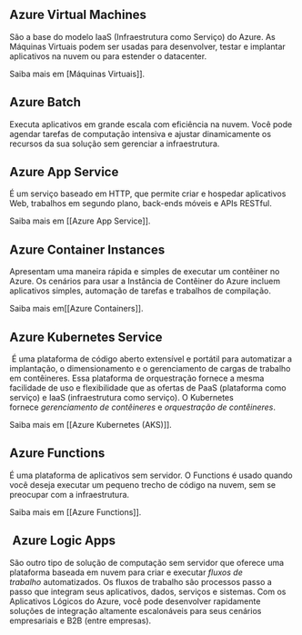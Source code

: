 
## Azure Virtual Machines

São a base do modelo IaaS (Infraestrutura como Serviço) do Azure. As Máquinas Virtuais podem ser usadas para desenvolver, testar e implantar aplicativos na nuvem ou para estender o datacenter.

Saiba mais em [Máquinas Virtuais]].

## Azure Batch

Executa aplicativos em grande escala com eficiência na nuvem. Você pode agendar tarefas de computação intensiva e ajustar dinamicamente os recursos da sua solução sem gerenciar a infraestrutura.

## Azure App Service

É um serviço baseado em HTTP, que permite criar e hospedar aplicativos Web, trabalhos em segundo plano, back-ends móveis e APIs RESTful.

Saiba mais em [[Azure App Service]].

## Azure Container Instances

Apresentam uma maneira rápida e simples de executar um contêiner no Azure. Os cenários para usar a Instância de Contêiner do Azure incluem aplicativos simples, automação de tarefas e trabalhos de compilação.

Saiba mais em[[Azure Containers]].

## Azure Kubernetes Service

 É uma plataforma de código aberto extensível e portátil para automatizar a implantação, o dimensionamento e o gerenciamento de cargas de trabalho em contêineres. Essa plataforma de orquestração fornece a mesma facilidade de uso e flexibilidade que as ofertas de PaaS (plataforma como serviço) e IaaS (infraestrutura como serviço). O Kubernetes fornece _gerenciamento de contêineres_ e _orquestração de contêineres_.

Saiba mais em [[Azure Kubernetes (AKS)]].

## Azure Functions

É uma plataforma de aplicativos sem servidor. O Functions é usado quando você deseja executar um pequeno trecho de código na nuvem, sem se preocupar com a infraestrutura.

Saiba mais em [[Azure Functions]].

##  Azure Logic Apps

São outro tipo de solução de computação sem servidor que oferece uma plataforma baseada em nuvem para criar e executar _fluxos de trabalho_ automatizados. Os fluxos de trabalho são processos passo a passo que integram seus aplicativos, dados, serviços e sistemas. Com os Aplicativos Lógicos do Azure, você pode desenvolver rapidamente soluções de integração altamente escalonáveis para seus cenários empresariais e B2B (entre empresas).